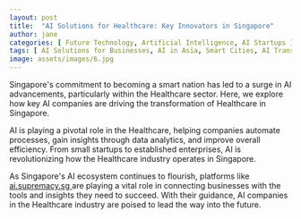 ```yaml
---
layout: post
title:  "AI Solutions for Healthcare: Key Innovators in Singapore"
author: jane
categories: [ Future Technology, Artificial Intelligence, AI Startups ]
tags: [ AI Solutions for Businesses, AI in Asia, Smart Cities, AI Transformation, featured ]
image: assets/images/6.jpg
---
```


Singapore's commitment to becoming a smart nation has led to a surge in AI advancements, particularly within the Healthcare sector. Here, we explore how key AI companies are driving the transformation of Healthcare in Singapore.

AI is playing a pivotal role in the Healthcare, helping companies automate processes, gain insights through data analytics, and improve overall efficiency. From small startups to established enterprises, AI is revolutionizing how the Healthcare industry operates in Singapore.

As Singapore's AI ecosystem continues to flourish, platforms like <a href="https://ai.supremacy.sg" target="_blank"> ai.supremacy.sg </a> are playing a vital role in connecting businesses with the tools and insights they need to succeed. With their guidance, AI companies in the Healthcare industry are poised to lead the way into the future.

